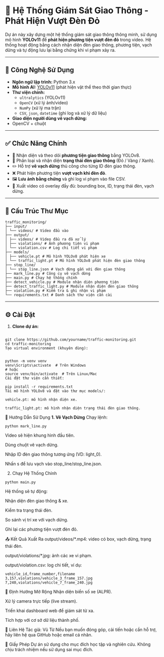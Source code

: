 # 🚦 Hệ Thống Giám Sát Giao Thông - Phát Hiện Vượt Đèn Đỏ

Dự án này xây dựng một hệ thống giám sát giao thông thông minh, sử dụng mô hình **YOLOv11** để **phát hiện phương tiện vượt đèn đỏ** trong video. Hệ thống hoạt động bằng cách nhận diện đèn giao thông, phương tiện, vạch dừng và tự động lưu lại bằng chứng khi vi phạm xảy ra.

---

## 🧠 Công Nghệ Sử Dụng

- **Ngôn ngữ lập trình:** Python 3.x  
- **Mô hình AI:** [YOLOv11](https://github.com/ultralytics/ultralytics) (phát hiện vật thể theo thời gian thực)
- **Thư viện chính:**
  - `ultralytics` (YOLOv11)
  - `OpenCV` (xử lý ảnh/video)
  - `NumPy` (xử lý ma trận)
  - `CSV`, `json`, `datetime` (ghi log và xử lý dữ liệu)
- **Giao diện người dùng vẽ vạch dừng:**
- OpenCV + chuột

---

## ✅ Chức Năng Chính

- 🚗 Nhận diện và theo dõi **phương tiện giao thông** bằng YOLOv8.
- 🚦 Phân loại và nhận diện **trạng thái đèn giao thông** (Đỏ / Vàng / Xanh).
- ✏️ Hỗ trợ **vẽ vạch dừng** thủ công cho từng ID đèn giao thông.
- ❌ Phát hiện phương tiện **vượt vạch khi đèn đỏ**.
- 🖼️ **Lưu ảnh bằng chứng** và ghi log vi phạm vào file CSV.
- 🎥 Xuất video có overlay đầy đủ: bounding box, ID, trạng thái đèn, vạch dừng.

---

## 📁 Cấu Trúc Thư Mục
```
traffic_monitoring/
├── input/
│ └── videos/ # Video đầu vào
├── output/
│ ├── videos/ # Video đầu ra đã xử lý
│ ├── violations/ # Ảnh phương tiện vi phạm
│ └── violation.csv # Log chi tiết vi phạm
├── models/
│ ├── vehicle.pt # Mô hình YOLOv8 phát hiện xe
│ └── traffic_light.pt # Mô hình YOLOv8 phát hiện đèn giao thông
├── stop_line/
│ └── stop_line.json # Vạch dừng gắn với đèn giao thông
├── mark_line.py # Công cụ vẽ vạch dừng
├── main.py # Chạy hệ thống chính
├── detect_vehicle.py # Module nhận diện phương tiện
├── detect_traffic_light.py # Module nhận diện đèn giao thông
├── violation.py # Kiểm tra & ghi nhận vi phạm
└── requirements.txt # Danh sách thư viện cần cài
```


---

## ⚙️ Cài Đặt

1. **Clone dự án:**

```

git clone https://github.com/yourname/traffic-monitoring.git
cd traffic-monitoring
Tạo virtual environment (khuyên dùng):
```
```

python -m venv venv
venv\Scripts\activate  # Trên Windows
# hoặc
source venv/bin/activate  # Trên Linux/Mac
Cài đặt thư viện cần thiết:

pip install -r requirements.txt
Tải mô hình YOLOv8 và đặt vào thư mục models/:

vehicle.pt: mô hình nhận diện xe.

traffic_light.pt: mô hình nhận diện trạng thái đèn giao thông.
```
🧪 Hướng Dẫn Sử Dụng
**1. Vẽ Vạch Dừng**
Chạy lệnh:

```
python mark_line.py
```
Video sẽ hiện khung hình đầu tiên.

Dùng chuột vẽ vạch dừng.

Nhập ID đèn giao thông tương ứng (VD: light_0).

Nhấn s để lưu vạch vào stop_line/stop_line.json.

2. Chạy Hệ Thống Chính
```
python main.py
```
Hệ thống sẽ tự động:

Nhận diện đèn giao thông & xe.

Kiểm tra trạng thái đèn.

So sánh vị trí xe với vạch dừng.

Ghi lại các phương tiện vượt đèn đỏ.

📤 Kết Quả Xuất Ra
output/videos/*.mp4: video có box, vạch dừng, trạng thái đèn.

output/violations/*.jpg: ảnh các xe vi phạm.

output/violation.csv: log chi tiết, ví dụ:

```
vehicle_id,frame_number,filename
3,157,violations/vehicle_3_frame_157.jpg
7,240,violations/vehicle_7_frame_240.jpg
```
🔭 Định Hướng Mở Rộng
Nhận diện biển số xe (ALPR).

Xử lý camera trực tiếp (live stream).

Triển khai dashboard web để giám sát từ xa.

Tích hợp với cơ sở dữ liệu thành phố.

📮 Liên Hệ
Tác giả: Vũ Từ
Nếu bạn muốn đóng góp, cải tiến hoặc cần hỗ trợ, hãy liên hệ qua GitHub hoặc email cá nhân.

📝 Giấy Phép
Dự án sử dụng cho mục đích học tập và nghiên cứu. Không chịu trách nhiệm nếu sử dụng sai mục đích.
